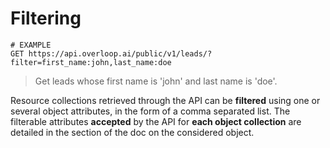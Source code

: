 # Filtering
```shell
# EXAMPLE
GET https://api.overloop.ai/public/v1/leads/?filter=first_name:john,last_name:doe
```

> Get leads whose first name is 'john' and last name is 'doe'.

Resource collections retrieved through the API can be **filtered** using one or several object attributes, in the form of a comma separated list. The filterable attributes **accepted** by the API for **each object collection** are detailed in the section of the doc on the considered object.
